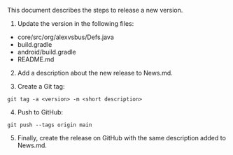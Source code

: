 This document describes the steps to release a new version.

1. Update the version in the following files:
* core/src/org/alexvsbus/Defs.java
* build.gradle
* android/build.gradle
* README.md

2. Add a description about the new release to News.md.

3. Create a Git tag:

``git tag -a <version> -m <short description>``

4. Push to GitHub:

``git push --tags origin main``

5. Finally, create the release on GitHub with the same description added to
News.md.

